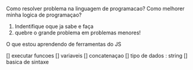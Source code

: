 Como resolver problema na linguagem de programacao?
  Como melhorer minha logica de programaçao?

  1. Indentifique oque ja sabe e faça
  2. quebre o grande problema em problemas menores!

O que estou aprendendo de ferramentas do JS

[] executar funcoes
[] variaveis
[] concatenaçao
[] tipo de dados : string
[] basica de sintaxe